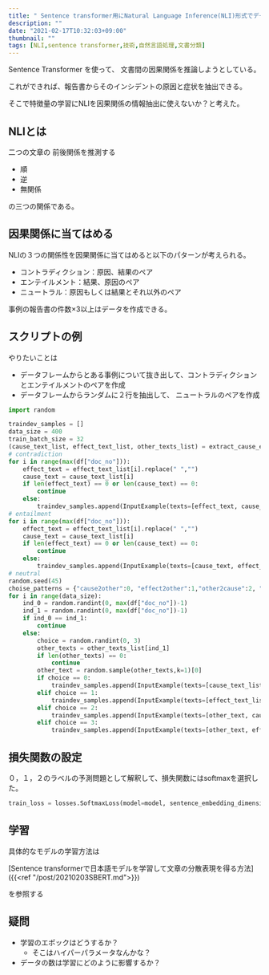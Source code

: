 ```yaml
---
title: " Sentence transformer用にNatural Language Inference(NLI)形式でデータ作成"
description: ""
date: "2021-02-17T10:32:03+09:00"
thumbnail: ""
tags: [NLI,sentence transformer,技術,自然言語処理,文書分類]
---
```

Sentence Transformer を使って、
文書間の因果関係を推論しようとしている。

これができれば、報告書からそのインシデントの原因と症状を抽出できる。

そこで特徴量の学習にNLIを因果関係の情報抽出に使えないか？と考えた。

## NLIとは
二つの文章の 前後関係を推測する

- 順
- 逆
- 無関係

の三つの関係である。


## 因果関係に当てはめる
NLIの３つの関係性を因果関係に当てはめると以下のパターンが考えられる。

- コントラディクション：原因、結果のペア
- エンテイルメント：結果、原因のペア
- ニュートラル：原因もしくは結果とそれ以外のペア 

事例の報告書の件数×3以上はデータを作成できる。

## スクリプトの例　

やりたいことは

- データフレームからとある事例について抜き出して、コントラディクションとエンテイルメントのペアを作成
- データフレームからランダムに２行を抽出して、
ニュートラルのペアを作成

```py
import random

traindev_samples = []
data_size = 400
train_batch_size = 32
(cause_text_list, effect_text_list, other_texts_list) = extract_cause_effect_other_text(df)
# contradiction
for i in range(max(df["doc_no"])):
    effect_text = effect_text_list[i].replace(" ","")
    cause_text = cause_text_list[i]
    if len(effect_text) == 0 or len(cause_text) == 0:
        continue
    else:
        traindev_samples.append(InputExample(texts=[effect_text, cause_text], label=label2int["contradiction"]))
# entailment
for i in range(max(df["doc_no"])):
    effect_text = effect_text_list[i].replace(" ","")
    cause_text = cause_text_list[i]
    if len(effect_text) == 0 or len(cause_text) == 0:
        continue
    else:
        traindev_samples.append(InputExample(texts=[cause_text, effect_text], label=label2int["entailment"]))
# neutral
random.seed(45)
choise_patterns = {"cause2other":0, "effect2other":1,"other2cause":2, "other2effect":3}
for i in range(data_size):
    ind_0 = random.randint(0, max(df["doc_no"])-1)
    ind_1 = random.randint(0, max(df["doc_no"])-1)
    if ind_0 == ind_1:
        continue
    else:
        choice = random.randint(0, 3)
        other_texts = other_texts_list[ind_1]
        if len(other_texts) == 0:
            continue
        other_text = random.sample(other_texts,k=1)[0]
        if choice == 0:
            traindev_samples.append(InputExample(texts=[cause_text_list[ind_0], other_text], label=label2int["neutral"]))
        elif choice == 1:
            traindev_samples.append(InputExample(texts=[effect_text_list[ind_0], other_text], label=label2int["neutral"]))
        elif choice == 2:
            traindev_samples.append(InputExample(texts=[other_text, cause_text_list[ind_0]], label=label2int["neutral"]))
        elif choice == 3:
            traindev_samples.append(InputExample(texts=[other_text, effect_text_list[ind_0]], label=label2int["neutral"]))
```
## 損失関数の設定
０，１，２のラベルの予測問題として解釈して、損失関数にはsoftmaxを選択した。
```py
train_loss = losses.SoftmaxLoss(model=model, sentence_embedding_dimension=model.get_sentence_embedding_dimension(), num_labels=len(label2int))
```
## 学習
具体的なモデルの学習方法は

[Sentence transformerで日本語モデルを学習して文章の分散表現を得る方法]({{<ref "/post/20210203SBERT.md">}})

を参照する


## 疑問
- 学習のエポックはどうするか？
  - そこはハイパーパラメータなんかな？
- データの数は学習にどのように影響するか？

